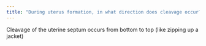 ```yaml
---
title: "During uterus formation, in what direction does cleavage occur?"
---
```

Cleavage of the uterine septum occurs from bottom to top (like zipping up a jacket)

